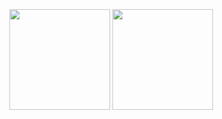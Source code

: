 <div>
  <img height="180cm" src="https://github-readme-stats.vercel.app/api?username=Francisco-Guilherme-oficial&show_icons=true&theme=transparent"/>
  <img height="180cm" src="https://github-readme-stats.vercel.app/api/top-langs/?username=Francisco-Guilherme-oficial&layout=compact&theme=compact"/>
</div>
